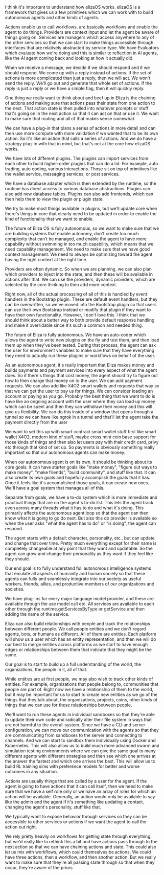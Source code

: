 I think it's important to understand how elizaOS works. elizaOS is a framework that gives us a few primitives which we can work with to build autonomous agents and other kinds of agents.

Actions enable us to call workflows, are basically workflows and enable the agent to do things. Providers are context input and let the agent be aware of things going on. Services are managers which access anywhere to any of the other services so that we can start to make things accessible through interfaces that are relatively abstracted by service type. We have Evaluators which evaluate how we're doing and this is similar to reflection in AI agents, like the AI agent coming back and looking at how it actually did.

When we receive a message, we decide if we should respond and if we should respond. We come up with a reply instead of actions. If the set of actions is more complicated than just a reply, then we will act. We won't send the reply. We'll go out and generate that whole set of actions. If the reply is just a reply or we have a simple flag, then it will quickly reply.

One thing we really want to think about and beef up in Eliza is the chaining of actions and making sure that actions pass their state from one action to the next. That action state is then pulled into whatever prompts or stuff that's going on in the next action so that it can act on that or use it. We want to make sure that routing and all of that makes sense somewhat.

We can have a plug-in that plans a series of actions in more detail and can then use more compute with more validation if we wanted that to be its own action. So it's like an action that calls a series of actions. And we do have a strategy plug-in with that in mind, but that's not at the core how elizaOS works.

We have lots of different plugins. The plugins can import services from each other to build higher-order plugins that can do a lot. For example, auto trading, auto coding, various interactions. Those sit on top of primitives like the wallet service, messaging services, or post services.

We have a database adapter which is then extended by the runtime, so the runtime has direct access to various database abstractions. Plugins can also add new database tables. Plugins can also add frontends, which can then help them to view the plugin or plugin state.

We try to make most things available in plugins, but we'll update core when there's things in core that clearly need to be updated in order to enable the kind of functionality that we want to enable.

The future of Eliza OS is fully autonomous, so we want to make sure that we are building systems that enable autonomy, don't create too much complexity that can't be managed, and enable the agent to have more capability without swimming in too much capability, which means that we need capability management. We need to make sure that we have good context management. We need to always be optimizing toward the agent having the right context at the right time.

Providers are often dynamic. So when we are planning, we can also plan which providers to inject into the state, and then these will be available in actions after that. We can use the providers, dynamic providers, which are selected by the core thinking to then add more context.

Right now, all of the actual processing of all of this is handled by event handlers in the Bootstrap plugin. These are default event handlers, but they can be overwritten, so we've moved into the Bootstrap plugin so that users can use their own Bootstrap instead or modify that plugin if they want to have their own functionality. However, I don't love this. I think that we should think about a better way to both provide default response handling and make it overridable since it's such a common and needed thing.

The future of Eliza is fully autonomous. We have an auto-coder which allows the agent to write new plugins on the fly and test them, and then load them up when they've been tested. During that process, the agent can ask the user for environment variables to make sure that they have everything they need to actually run these plugins or workflows on behalf of the user.

As an autonomous agent, it's really important that Eliza makes money and builds payments and payment services into every aspect of what the agent does. So if there's things that cost money, the agent should try to figure out how to then charge that money on to the user. We can add payment requests. We can also add like X4O2 smart wallets and requests that way so that we can get the user to pay us for things. We can consider loading an account or paying as you go. Probably the best thing that we want to do is have like an ongoing account with the user where they can load up money which can be spent and then they can withdraw their money and this will give us flexibility. We can do this inside of a window that opens through a tunnel so we can have like ngrok in a tunnel and that'll let the agent take the payment directly from the user

We want to set this up with smart contract smart wallet stuff first like smart wallet X4O2, modern kind of stuff, maybe cross mint coin base support for those kinds of things and then also let users pay with their credit card, privy etc through that kind of set up. So payments is obviously something really important so that our autonomous agents can make money.

When our autonomous agent is on its own, it should be thinking about its core goals. It can have starter goals like "make money", "figure out ways to make money", "make friends", "build community", and stuff like that. It can also create its own goals and hopefully accomplish the goals that it has. Once it feels like it's accomplished those goals, it can create new ones. We'll have a goal system that manages all of this.

Separate from goals, we have a to-do system which is more immediate and practical things that are on the agent's to-do list. This lets the agent track even across many threads what it has to do and what it's doing. This primarily affects the autonomous agent loop so that the agent can then know what it is going to go do next. But also this do provider is available so when the user asks "what the agent has to do" or "is doing", the agent can respond.

The agent starts with a default character, personality, etc., but can update and change that over time. Pretty much everything except for their name is completely changeable at any point that they want and updatable. So the agent can grow and change their personality as they want if they feel like they should.

Our end goal is to fully understand full autonomous intelligence systems that emulate all aspects of humanity and human society so that these agents can fully and seamlessly integrate into our society as useful workers, friends, allies, and productive members of our organizations and societies.

We have plug-ins for every major language model provider, and these are available through the use model call etc. All services are available to each other through the runtime.getServicesByType or getService and then adding the name of the service.

Eliza can also build relationships with people and track the relationships between different people. We call people entities and we don't regard agents, bots, or humans as different. All of them are entities. Each platform will show us a user which has an entity representation, and then we will do our best to merge entities across platforms as we start to have enough edges or relationships between them that indicate that they might be the same.

Our goal is to start to build up a full understanding of the world, the organizations, the people in it, all of that.

While entities are at first people, we may also wish to track other kinds of entities. For example, organizations that people belong to, communities that people are part of. Right now we have a relationship of them to the world, but it may be important for us to start to create new entities as we go of the things that they talk about, the organizations, projects, coins, other kinds of things that we can use for these relationships between people.

We'll want to run these agents in individual sandboxes so that they're able to update their own code and radically alter their file system in ways that are not harmful to the overall system. Since we have a CLI and server configuration, we can move our communication with the agents so that they are communicating from sandboxes to the server and connecting to channels. And we can start to sandbox them individually using Docker and Kubernetes. This will also allow us to build much more advanced swarm and simulation testing environments where we can give the same goal to many different agents with different strategies and then see which one arrives at the answer the fastest and which one arrives the best. This will allow us to build RL training sims with preference models for better and worse outcomes in any situation.

Actions are usually things that are called by a user for the agent. If the agent is going to have actions that it can call itself, then we need to make sure that we have a self role only or we have an array of roles for which an action will be available. Generally, an action would only be available to say like the admin and the agent if it's something like updating a contact, changing the agent's personality, stuff like that.

We typically want to expose behavior through services so they can be accessible to other services or actions if we want the agent to call the action out right.

We rely pretty heavily on workflows for getting state through everything, but we'd really like to rethink this a bit and have actions pass through to the next action so that we can have chaining actions and state. This could also let us mix with workflows, which could themselves be actions. We could have three actions, then a workflow, and then another action. But we really want to make sure that they're all passing state through so that when they occur, they're aware of the priors.
